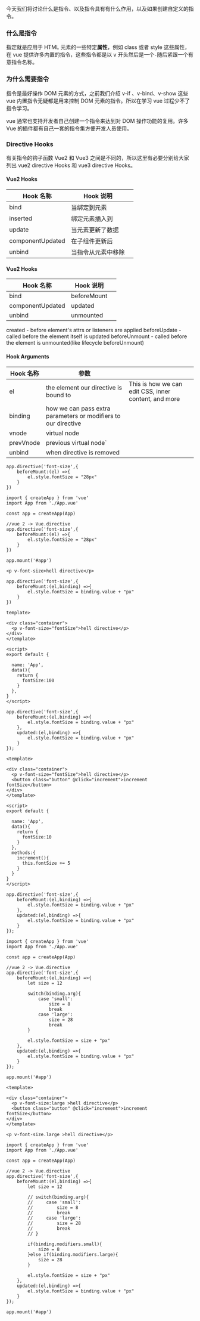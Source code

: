 今天我们将讨论什么是指令、以及指令具有有什么作用，以及如果创建自定义的指令。



### 什么是指令

指定就是应用于 HTML 元素的一些特定**属性**，例如 class 或者 style 这些属性， 在 vue 提供许多内置的指令，这些指令都是以 v 开头然后是一个`-`随后紧跟一个有意指令名称。



### 为什么需要指令

指令是最好操作 DOM 元素的方式，之前我们介绍 v-if 、v-bind、v-show 这些 vue 内置指令无疑都是用来控制 DOM 元素的指令。所以在学习 vue 过程少不了指令学习。



vue 通常也支持开发者自己创建一个指令来达到对 DOM 操作功能的复用。许多 Vue 的插件都有自己一套的指令集方便开发人员使用。



### Directive Hooks

有关指令的钩子函数 Vue2 和 Vue3 之间是不同的，所以这里有必要分别给大家列出 vue2 directive Hooks 和 vue3 directive Hooks。

#### Vue2 Hooks

| Hook 名称        | Hook 说明                  |      |
| ---------------- | -------------------------- | ---- |
| bind             | 当绑定到元素       |      |
| inserted         | 绑定元素插入到 |      |
| update           | 当元素更新了数据   |      |
| componentUpdated | 在子组件更新后     |      |
| unbind | 当指令从元素中移除 |      |


#### Vue2 Hooks
| Hook 名称        | Hook 说明                  |      |
| ---------------- | -------------------------- | ---- |
| bind             | beforeMount      |      |
| componentUpdated         | updated  |      |
| unbind           | unmounted |      |

created - before element's attrs or listeners are applied
beforeUpdate - called before the element itself is updated
beforeUnmount - called before the element is unmounted(like lifecycle beforeUnmount)

#### Hook Arguments
| Hook 名称        | 参数                 |      |
| ---------------- | -------------------------- | ---- |
| el             | the element our directive is bound to      | This is how we can edit CSS, inner content, and more      |
| binding         | how we can pass extra parameters or modifiers to our directive |      |
| vnode           | virtual node |      |
| prevVnode | previous virtual node`           |      |
| unbind | when directive is removed           |      |



```vue
app.directive('font-size',{
    beforeMount:(el) =>{
        el.style.fontSize = "28px"
    }
})
```

```vue
import { createApp } from 'vue'
import App from './App.vue'

const app = createApp(App)

//vue 2 -> Vue.directive
app.directive('font-size',{
    beforeMount:(el) =>{
        el.style.fontSize = "28px"
    }
})

app.mount('#app')
```

```vue
<p v-font-size>hell directive</p>
```

```vue
app.directive('font-size',{
    beforeMount:(el,binding) =>{
        el.style.fontSize = binding.value + "px"
    }
})
```

```vue
template>

<div class="container">
  <p v-font-size="fontSize">hell directive</p>
</div>
</template>

<script>
export default {
  
  name: 'App',
  data(){
    return {
      fontSize:100
    }
  },
}
</script>
```


```
app.directive('font-size',{
    beforeMount:(el,binding) =>{
        el.style.fontSize = binding.value + "px"
    },
    updated:(el,binding) =>{
        el.style.fontSize = binding.value + "px"
    }
});
```





```vue
<template>

<div class="container">
  <p v-font-size="fontSize">hell directive</p>
  <button class="button" @click="increment">increment fontSize</button>
</div>
</template>

<script>
export default {
  
  name: 'App',
  data(){
    return {
      fontSize:10
    }
  },
  methods:{
    increment(){
      this.fontSize += 5
    }
  }
}
</script>
```



```vue
app.directive('font-size',{
    beforeMount:(el,binding) =>{
        el.style.fontSize = binding.value + "px"
    },
    updated:(el,binding) =>{
        el.style.fontSize = binding.value + "px"
    }
});
```



```vue
import { createApp } from 'vue'
import App from './App.vue'

const app = createApp(App)

//vue 2 -> Vue.directive
app.directive('font-size',{
    beforeMount:(el,binding) =>{
        let size = 12

        switch(binding.arg){
            case 'small':
                size = 8
                break
            case 'large':
                size = 28
                break
        }

        el.style.fontSize = size + "px"
    },
    updated:(el,binding) =>{
        el.style.fontSize = binding.value + "px"
    }
});

app.mount('#app')

```





```vue
<template>

<div class="container">
  <p v-font-size:large >hell directive</p>
  <button class="button" @click="increment">increment fontSize</button>
</div>
</template>
```







```vue
<p v-font-size.large >hell directive</p>
```



```vue
import { createApp } from 'vue'
import App from './App.vue'

const app = createApp(App)

//vue 2 -> Vue.directive
app.directive('font-size',{
    beforeMount:(el,binding) =>{
        let size = 12

        // switch(binding.arg){
        //     case 'small':
        //         size = 8
        //         break
        //     case 'large':
        //         size = 28
        //         break
        // }

        if(binding.modifiers.small){
            size = 8
        }else if(binding.modifiers.large){
            size = 28
        }

        el.style.fontSize = size + "px"
    },
    updated:(el,binding) =>{
        el.style.fontSize = binding.value + "px"
    }
});

app.mount('#app')

```

